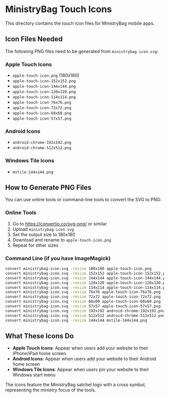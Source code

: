 # MinistryBag Touch Icons

This directory contains the touch icon files for MinistryBag mobile apps.

## Icon Files Needed

The following PNG files need to be generated from `ministrybag-icon.svg`:

### Apple Touch Icons
- `apple-touch-icon.png` (180x180)
- `apple-touch-icon-152x152.png`
- `apple-touch-icon-144x144.png`
- `apple-touch-icon-120x120.png`
- `apple-touch-icon-114x114.png`
- `apple-touch-icon-76x76.png`
- `apple-touch-icon-72x72.png`
- `apple-touch-icon-60x60.png`
- `apple-touch-icon-57x57.png`

### Android Icons
- `android-chrome-192x192.png`
- `android-chrome-512x512.png`

### Windows Tile Icons
- `mstile-144x144.png`

## How to Generate PNG Files

You can use online tools or command-line tools to convert the SVG to PNG:

### Online Tools
1. Go to https://convertio.co/svg-png/ or similar
2. Upload `ministrybag-icon.svg`
3. Set the output size to 180x180
4. Download and rename to `apple-touch-icon.png`
5. Repeat for other sizes

### Command Line (if you have ImageMagick)
```bash
convert ministrybag-icon.svg -resize 180x180 apple-touch-icon.png
convert ministrybag-icon.svg -resize 152x152 apple-touch-icon-152x152.png
convert ministrybag-icon.svg -resize 144x144 apple-touch-icon-144x144.png
convert ministrybag-icon.svg -resize 120x120 apple-touch-icon-120x120.png
convert ministrybag-icon.svg -resize 114x114 apple-touch-icon-114x114.png
convert ministrybag-icon.svg -resize 76x76 apple-touch-icon-76x76.png
convert ministrybag-icon.svg -resize 72x72 apple-touch-icon-72x72.png
convert ministrybag-icon.svg -resize 60x60 apple-touch-icon-60x60.png
convert ministrybag-icon.svg -resize 57x57 apple-touch-icon-57x57.png
convert ministrybag-icon.svg -resize 192x192 android-chrome-192x192.png
convert ministrybag-icon.svg -resize 512x512 android-chrome-512x512.png
convert ministrybag-icon.svg -resize 144x144 mstile-144x144.png
```

## What These Icons Do

- **Apple Touch Icons**: Appear when users add your website to their iPhone/iPad home screen
- **Android Icons**: Appear when users add your website to their Android home screen
- **Windows Tile Icons**: Appear when users pin your website to their Windows start menu

The icons feature the MinistryBag satchel logo with a cross symbol, representing the ministry focus of the tools.
